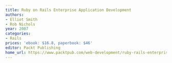```yaml
---
title: Ruby on Rails Enterprise Application Development
authors:
- Elliot Smith
- Rob Nichols
year: 2007
categories:
- Rails
prices: 'ebook: $16.8, paperbook: $46'
editor: Packt Publishing
home_url: https://www.packtpub.com/web-development/ruby-rails-enterprise-application-development-plan-program-extend
---
```

